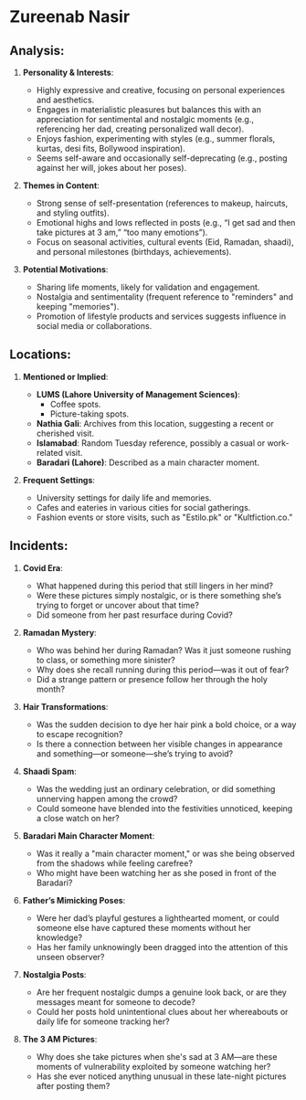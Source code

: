 # Zureenab Nasir

## Analysis:

1. **Personality & Interests**:
   - Highly expressive and creative, focusing on personal experiences and aesthetics.
   - Engages in materialistic pleasures but balances this with an appreciation for sentimental and nostalgic moments (e.g., referencing her dad, creating personalized wall decor).
   - Enjoys fashion, experimenting with styles (e.g., summer florals, kurtas, desi fits, Bollywood inspiration).
   - Seems self-aware and occasionally self-deprecating (e.g., posting against her will, jokes about her poses).

2. **Themes in Content**:
   - Strong sense of self-presentation (references to makeup, haircuts, and styling outfits).
   - Emotional highs and lows reflected in posts (e.g., “I get sad and then take pictures at 3 am,” “too many emotions”).
   - Focus on seasonal activities, cultural events (Eid, Ramadan, shaadi), and personal milestones (birthdays, achievements).

3. **Potential Motivations**:
   - Sharing life moments, likely for validation and engagement.
   - Nostalgia and sentimentality (frequent reference to "reminders" and keeping "memories").
   - Promotion of lifestyle products and services suggests influence in social media or collaborations.

## Locations:

1. **Mentioned or Implied**:
   - **LUMS (Lahore University of Management Sciences)**:
     - Coffee spots.
     - Picture-taking spots.
   - **Nathia Gali**: Archives from this location, suggesting a recent or cherished visit.
   - **Islamabad**: Random Tuesday reference, possibly a casual or work-related visit.
   - **Baradari (Lahore)**: Described as a main character moment.

2. **Frequent Settings**:
   - University settings for daily life and memories.
   - Cafes and eateries in various cities for social gatherings.
   - Fashion events or store visits, such as "Estilo.pk" or "Kultfiction.co."

## Incidents:

1. **Covid Era**:
   - What happened during this period that still lingers in her mind?  
   - Were these pictures simply nostalgic, or is there something she’s trying to forget or uncover about that time?  
   - Did someone from her past resurface during Covid?  

2. **Ramadan Mystery**:
   - Who was behind her during Ramadan? Was it just someone rushing to class, or something more sinister?  
   - Why does she recall running during this period—was it out of fear?  
   - Did a strange pattern or presence follow her through the holy month?  

3. **Hair Transformations**:
   - Was the sudden decision to dye her hair pink a bold choice, or a way to escape recognition?  
   - Is there a connection between her visible changes in appearance and something—or someone—she’s trying to avoid?  

4. **Shaadi Spam**:
   - Was the wedding just an ordinary celebration, or did something unnerving happen among the crowd?  
   - Could someone have blended into the festivities unnoticed, keeping a close watch on her?  

5. **Baradari Main Character Moment**:
   - Was it really a "main character moment," or was she being observed from the shadows while feeling carefree?  
   - Who might have been watching her as she posed in front of the Baradari?  

6. **Father’s Mimicking Poses**:
   - Were her dad’s playful gestures a lighthearted moment, or could someone else have captured these moments without her knowledge?  
   - Has her family unknowingly been dragged into the attention of this unseen observer?  

7. **Nostalgia Posts**:
   - Are her frequent nostalgic dumps a genuine look back, or are they messages meant for someone to decode?  
   - Could her posts hold unintentional clues about her whereabouts or daily life for someone tracking her?  

8. **The 3 AM Pictures**:
   - Why does she take pictures when she's sad at 3 AM—are these moments of vulnerability exploited by someone watching her?  
   - Has she ever noticed anything unusual in these late-night pictures after posting them?  
